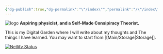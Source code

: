 ```yaml
---
{"dg-publish":true,"dg-permalink":"\"/index\"","permalink":"/\"/index\"/","tags":["gardenEntry"],"noteIcon":"","created":"2023-11-19T23:18:08.056+05:30"}
---
```


![logo](/img/user/assets/logo.png)
**Aspiring physicist, and a Self-Made Consipiracy Theorist.**

This is my Digital Garden where I will write about my thoughts and The things I  have learned. You may want to start from [[Main/Storage\|Storage]].

[![Netlify Status](https://api.netlify.com/api/v1/badges/71796317-43a8-49c3-b7de-fdbaf093760f/deploy-status)](https://app.netlify.com/sites/garden4244/deploys)